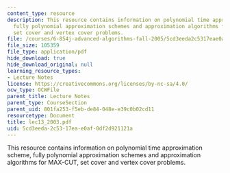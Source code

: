 ```yaml
---
content_type: resource
description: This resource contains information on polynomial time approximation scheme,
  fully polynomial approximation schemes and approximation algorithms for MAX-CUT,
  set cover and vertex cover problems.
file: /courses/6-854j-advanced-algorithms-fall-2005/5cd3eeda2c5317eae0af0df2d921121a_lec13_2003.pdf
file_size: 105359
file_type: application/pdf
hide_download: true
hide_download_original: null
learning_resource_types:
- Lecture Notes
license: https://creativecommons.org/licenses/by-nc-sa/4.0/
ocw_type: OCWFile
parent_title: Lecture Notes
parent_type: CourseSection
parent_uid: 801fa253-f5eb-de84-048e-e39c0b02cd11
resourcetype: Document
title: lec13_2003.pdf
uid: 5cd3eeda-2c53-17ea-e0af-0df2d921121a
---
```

This resource contains information on polynomial time approximation scheme, fully polynomial approximation schemes and approximation algorithms for MAX-CUT, set cover and vertex cover problems.